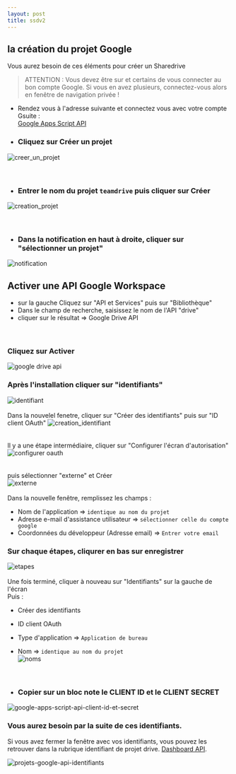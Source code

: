 ```yaml
---
layout: post
title: ssdv2
---
```

## la création du projet Google
Vous aurez besoin de ces éléments pour créer un Sharedrive

> ATTENTION : Vous devez être sur et certains de vous connecter au bon compte Google.
Si vous en avez plusieurs, connectez-vous alors en fenêtre de navigation privée !

* Rendez vous à l'adresse suivante et connectez vous avec votre compte Gsuite :  
[Google Apps Script API](https://href.li/?https://console.cloud.google.com/cloud-resource-manager)

* ### Cliquez sur Créer un projet
![creer_un_projet](https://user-images.githubusercontent.com/64525827/119948392-14839000-bf99-11eb-96a0-c7509bde74e9.png)  
<br><br>
* ### Entrer le nom du projet ``teamdrive`` puis cliquer sur Créer  
![creation_projet](https://user-images.githubusercontent.com/64525827/119948566-3f6de400-bf99-11eb-8ddf-ce61d54a76b4.png)  
<br><br>
* ### Dans la notification en haut à droite, cliquer sur "sélectionner un projet"  
![notification](https://user-images.githubusercontent.com/64525827/119949044-c28f3a00-bf99-11eb-8c9f-3342f6c0649e.png)  

## Activer une API Google Workspace
* sur la gauche Cliquez sur "API et Services" puis sur "Bibliothèque"
* Dans le champ de recherche, saisissez le nom de l'API "drive" 
* cliquer sur le résultat => Google Drive API  
<br><br>
### Cliquez sur Activer 
![google drive api](https://user-images.githubusercontent.com/64525827/119950056-c66f8c00-bf9a-11eb-8ea7-ba4670048a77.png)  


### Après l'installation cliquer sur "identifiants"  
![identifiant](https://user-images.githubusercontent.com/64525827/119950352-0a629100-bf9b-11eb-923c-fd49240cc6e0.png)
<br><br>
Dans la nouvelel fenetre, cliquer sur "Créer des identifiants" puis sur "ID client OAuth"
![creation_identifiant](https://user-images.githubusercontent.com/64525827/119950515-33832180-bf9b-11eb-9e12-14995ab54f3c.png)  
<br><br>
Il y a une étape intermédiaire, cliquer sur "Configurer l'écran d'autorisation"  
![configurer oauth](https://user-images.githubusercontent.com/64525827/119950915-af7d6980-bf9b-11eb-9d4a-f51a90294427.png)  
<br><br>
puis sélectionner "externe" et Créer  
![externe](https://user-images.githubusercontent.com/64525827/119951092-dc318100-bf9b-11eb-8fb2-79b59052fecf.png)
<br><br>
Dans la nouvelle fenêtre, remplissez les champs : 
* Nom de l'application => ``identique au nom du projet``
* Adresse e-mail d'assistance utilisateur => ``sélectionner celle du compte google``
* Coordonnées du développeur (Adresse email) => ``Entrer votre email``  

### Sur chaque étapes, cliqurer en bas sur enregistrer  
![etapes](https://user-images.githubusercontent.com/64525827/119951704-8a3d2b00-bf9c-11eb-9632-8c3698a45e5d.png)
<br><br>
Une fois terminé, cliquer à nouveau sur "Identifiants" sur la gauche de l'écran  
Puis :
* Créer des identifiants
* ID client OAuth
* Type d'application  => ``Application de bureau``
* Nom => ``identique au nom du projet``  
![noms](https://user-images.githubusercontent.com/64525827/119952103-ef911c00-bf9c-11eb-8303-9b3a6c7f95cf.png)  
<br><br>


* ### Copier sur un bloc note le CLIENT ID et le CLIENT SECRET  
![google-apps-script-api-client-id-et-secret](https://user-images.githubusercontent.com/64525827/105181463-1ee5d700-5b2c-11eb-85b1-55a14668ea34.jpeg)

### Vous aurez besoin par la suite de ces identifiants.  


Si vous avez fermer la fenêtre avec vos identifiants, vous pouvez les retrouver dans la rubrique identifiant de projet drive. [Dashboard API](https://href.li/?https://console.developers.google.com).  

![projets-google-api-identifiants](https://user-images.githubusercontent.com/64525827/105181488-2907d580-5b2c-11eb-9b8b-cc39e3e2ed04.jpg)
